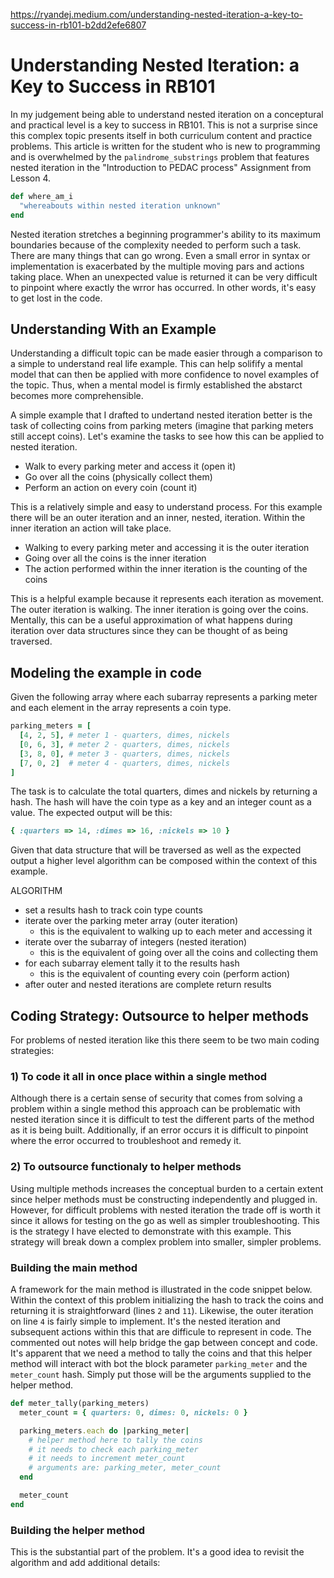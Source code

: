 https://ryandej.medium.com/understanding-nested-iteration-a-key-to-success-in-rb101-b2dd2efe6807

# Understanding Nested Iteration: a Key to Success in RB101

In my judgement being able to understand nested iteration on a conceptural and practical level is a key to success in RB101. This is not a surprise since this complex topic presents itself in both curriculum content and practice problems. This article is written for the student who is new to programming and is overwhelmed by the `palindrome_substrings` problem that features nested iteration in the "Introduction to PEDAC process" Assignment from Lesson 4.

```Ruby
def where_am_i
  "whereabouts within nested iteration unknown"
end
```
Nested iteration stretches a beginning programmer's ability to its maximum boundaries because of the complexity needed to perform such a task.  There are many things that can go wrong.  Even a small error in syntax or implementation is exacerbated by the multiple moving pars and actions taking place.  When an unexpected value is returned it can be very difficult to pinpoint where exactly the wrror has occurred.  In other words, it's easy to get lost in the code.

## Understanding With an Example

Understanding a difficult topic can be made easier through a comparison to a simple to understand real life example. This can help solifify a mental model that can then be applied with more confidence to novel examples of the topic. Thus, when a mental model is firmly established the abstarct becomes more comprehensible.  

A simple example that I drafted to undertand nested iteration better is the task of collecting coins from parking meters (imagine that parking meters still accept coins). Let's examine the tasks to see how this can be applied to nested iteration.

- Walk to every parking meter and access it (open it)
- Go over all the coins (physically collect them)
- Perform an action on every coin (count it)

This is a relatively simple and easy to understand process.  For this example there will be an outer iteration and an inner, nested, iteration. Within the inner iteration an action will take place.

- Walking to every parking meter and accessing it is the outer iteration
- Going over all the coins is the inner iteration
- The action performed within the inner iteration is the counting of the coins

This is a helpful example because it represents each iteration as movement.  The outer iteration is walking. The inner iteration is going over the coins. Mentally, this can be a useful approximation of what happens during iteration over data structures since they can be thought of as being traversed.

## Modeling the example in code

Given the following array where each subarray represents a parking meter and each element in the array represents a coin type.

```Ruby
parking_meters = [
  [4, 2, 5], # meter 1 - quarters, dimes, nickels
  [0, 6, 3], # meter 2 - quarters, dimes, nickels
  [3, 8, 0], # meter 3 - quarters, dimes, nickels
  [7, 0, 2]  # meter 4 - quarters, dimes, nickels
]
```
The task is to calculate the total quarters, dimes and nickels by returning a hash.  The hash will have the coin type as a key and an integer count as a value.  The expected output will be this:
```Ruby
{ :quarters => 14, :dimes => 16, :nickels => 10 }
```
Given that data structure that will be traversed as well as the expected output a higher level algorithm can be composed within the context of this example.

ALGORITHM
- set a results hash to track coin type counts
- iterate over the parking meter array (outer iteration)
  - this is the equivalent to walking up to each meter and accessing it
- iterate over the subarray of integers (nested iteration)
  - this is the equivalent of going over all the coins and collecting them
- for each subarray element tally it to the results hash
  - this is the equivalent of counting every coin (perform action)
- after outer and nested iterations are complete return results

## Coding Strategy: Outsource to helper methods

For problems of nested iteration like this there seem to be two main coding strategies:

### 1) To code it all in once place within a single method

Although there is a certain sense of security that comes from solving a problem within a single method this approach can be problematic with nested iteration since it is difficult to test the different parts of the method as it is being built. Additionally, if an error occurs it is difficult to pinpoint where the error occurred to troubleshoot and remedy it.

### 2) To outsource functionaly to helper methods

Using multiple methods increases the conceptual burden to a certain extent since helper methods must be constructing independently and plugged in. However, for difficult problems with nested iteration the trade off is worth it since it allows for testing on the go as well as simpler troubleshooting. This is the strategy I have elected to demonstrate with this example.  This strategy will break down a complex problem into smaller, simpler problems.

### Building the main method

A framework for the main method is illustrated in the code snippet below.  Within the context of this problem initializing the hash to track the coins and returning it is straightforward (lines `2` and `11`). Likewise, the outer iteration on line `4` is fairly simple to implement. It's the nested iteration and subsequent actions within this that are difficule to represent in code.  The commented out notes will help bridge the gap between concept and code.  It's apparent that we need a method to tally the coins and that this helper method will interact with bot the block parameter `parking_meter` and the `meter_count` hash.  Simply put those will be the arguments supplied to the helper method.

```Ruby
def meter_tally(parking_meters)
  meter_count = { quarters: 0, dimes: 0, nickels: 0 }

  parking_meters.each do |parking_meter|
    # helper method here to tally the coins
    # it needs to check each parking_meter
    # it needs to increment meter_count
    # arguments are: parking_meter, meter_count
  end

  meter_count
end
```

### Building the helper method

This is the substantial part of the problem.  It's a good idea to revisit the algorithm and add additional details:

